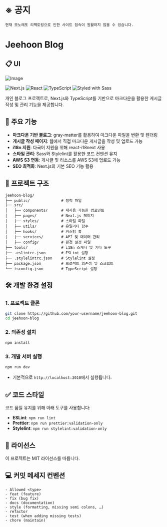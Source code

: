 # ※ 공지
```
현재 모노레포 리펙토링으로 인한 사이트 접속이 원활하지 않을 수 있습니다.
```

# Jeehoon Blog

## :clipboard: UI
![Image](https://github.com/user-attachments/assets/1fec83a5-eda8-4466-bd57-6f98b0ed02e3)

![Next.js](https://img.shields.io/badge/Next.js-14.2.1-blue) ![React](https://img.shields.io/badge/React-18-blue) ![TypeScript](https://img.shields.io/badge/TypeScript-5.4.5-blue) ![Styled with Sass](https://img.shields.io/badge/Styled_with-Sass-pink)

개인 블로그 프로젝트로, Next.js와 TypeScript를 기반으로 마크다운을 활용한 게시글 작성 및 관리 기능을 제공합니다.


## 🚀 주요 기능
- **마크다운 기반 블로그**: gray-matter를 활용하여 마크다운 파일을 변환 및 렌더링
- **게시글 작성 페이지**: 웹에서 직접 마크다운 게시글을 작성 및 업로드 가능
- **i18n 지원**: 다국어 지원을 위해 react-i18next 사용
- **스타일 관리**: Sass와 Stylelint를 활용한 코드 컨벤션 유지
- **AWS S3 연동**: 게시글 및 리소스를 AWS S3에 업로드 가능
- **SEO 최적화**: Next.js의 기본 SEO 기능 활용


## 📂 프로젝트 구조
```
jeehoon-blog/
├── public/              # 정적 파일
├── src/
│   ├── components/      # 재사용 가능한 컴포넌트
│   ├── pages/           # Next.js 페이지
│   ├── styles/          # 스타일 파일
│   ├── utils/           # 유틸리티 함수
│   ├── hooks/           # 커스텀 훅
│   ├── services/        # API 및 데이터 관리
│   ├── config/          # 환경 설정 파일
├── tools/               # i18n 스캐너 및 기타 도구
├── .eslintrc.json       # ESLint 설정
├── .stylelintrc.json    # Stylelint 설정
├── package.json         # 프로젝트 의존성 및 스크립트
└── tsconfig.json        # TypeScript 설정
```


## 🛠️ 개발 환경 설정
### 1. 프로젝트 클론
```sh
git clone https://github.com/your-username/jeehoon-blog.git
cd jeehoon-blog
```
### 2. 의존성 설치
```sh
npm install
```
### 3. 개발 서버 실행
```sh
npm run dev
```
- 기본적으로 `http://localhost:3010`에서 실행됩니다.

## ✅ 코드 스타일
코드 품질 유지를 위해 아래 도구를 사용합니다:
- **ESLint**: `npm run lint`
- **Prettier**: `npm run prettier:validation-only`
- **Stylelint**: `npm run stylelint:validation-only`


## 📜 라이선스
이 프로젝트는 MIT 라이선스를 따릅니다.


## :computer: 커밋 메세지 컨벤션

```
- Allowed <type>
- feat (feature)
- fix (bug fix)
- docs (documentation)
- style (formatting, missing semi colons, …)
- refactor
- test (when adding missing tests)
- chore (maintain)
```
